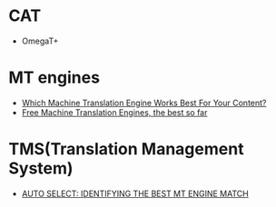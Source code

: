 # CAT
- OmegaT+

# MT engines
- [Which Machine Translation Engine Works Best For Your Content?](https://laoret.com/blog/machine-translation-engine/)
- [Free Machine Translation Engines, the best so far](https://www.textunited.com/blog/best-free-machine-translation-engines/)
# TMS(Translation Management System)
- [AUTO SELECT: IDENTIFYING THE BEST MT ENGINE MATCH](https://www.nimdzi.com/auto-select-identifying-the-best-mt-engine-match-nimdzi-finger-food/)